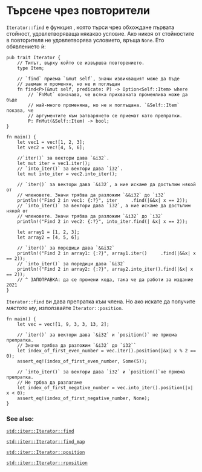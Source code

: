 # Търсене чрез повторители

`Iterator::find` е функция , която търси чрез обхождане първата стойност,
удовлетворяваща някакво условие. Ако никоя от стойностите в повторителя не
удовлетворява условието, връща `None`. Ето обявлението ѝ:

```rust,ignore
pub trait Iterator {
    // Типът, върху който се извършва повторението.
    type Item;

    // `find` приема `&mut self`, значи извикващият може да бъде
    // заеман и променян, но не и поглъщан
    fn find<P>(&mut self, predicate: P) -> Option<Self::Item> where
        // `FnMut` означава, че всяка прихваната променлива може да бъде
        // най-много променяна, но не и поглъщана. `&Self::Item` покзва, че
        // аргументите към затварянето се приемат като препратки.
        P: FnMut(&Self::Item) -> bool;
}
```

```rust,editable
fn main() {
    let vec1 = vec![1, 2, 3];
    let vec2 = vec![4, 5, 6];

    //`iter()` за вектори дава `&i32`. 
    let mut iter = vec1.iter();
    // `into_iter()` за вектори дава `i32`.
    let mut into_iter = vec2.into_iter();

    // `iter()` за вектори дава `&i32`, а ние искаме да достъпим някой от
    // членовете. Значи трябва да разложим `&&i32` до `i32`
    println!("Find 2 in vec1: {:?}", iter     .find(|&&x| x == 2));
    // `into_iter()` за вектори дава `i32`, а ние искаме да достъпим някой от
    // членовете. Значи трябва да разложим `&i32` до `i32`
    println!("Find 2 in vec2: {:?}", into_iter.find(| &x| x == 2));

    let array1 = [1, 2, 3];
    let array2 = [4, 5, 6];

    // `iter()` за поредици дава `&&i32`
    println!("Find 2 in array1: {:?}", array1.iter()     .find(|&&x| x == 2));
    // `into_iter()` за поредици дава `&i32`
    println!("Find 2 in array2: {:?}", array2.into_iter().find(|&x| x == 2));
    // ^ ЗАПОПРАВКА: да се промени кода, така че да работи за издание 2021
}
```

`Iterator::find` ви дава препратка към члена. Но ако искате да получите
_мястото му_, използвайте `Iterator::position`.

```rust,editable
fn main() {
    let vec = vec![1, 9, 3, 3, 13, 2];

    // `iter()` за вектори дава `&i32` и `position()` не приема препратка.
    // Значи трябва да разложим `&i32` до `i32``
    let index_of_first_even_number = vec.iter().position(|&x| x % 2 == 0);
    assert_eq!(index_of_first_even_number, Some(5));
    
    // `into_iter()` за вектори дава `i32` и `position()`не приема препратка. 
    // Не трбва да разлагаме
    let index_of_first_negative_number = vec.into_iter().position(|x| x < 0);
    assert_eq!(index_of_first_negative_number, None);
}
```

### See also:

[`std::iter::Iterator::find`][find]

[`std::iter::Iterator::find_map`][find_map]

[`std::iter::Iterator::position`][position]

[`std::iter::Iterator::rposition`][rposition]

[find]: https://doc.rust-lang.org/std/iter/trait.Iterator.html#method.find
[find_map]: https://doc.rust-lang.org/std/iter/trait.Iterator.html#method.find_map
[position]: https://doc.rust-lang.org/std/iter/trait.Iterator.html#method.position
[rposition]: https://doc.rust-lang.org/std/iter/trait.Iterator.html#method.rposition
